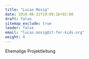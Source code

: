 ```yaml
---
title: "Lucas Mosig"
date: 2018-06-22T19:09:16+02:00
draft: false
sitemap_exclude: true
leader: false
email: "lucas.mosig@it-for-kids.org"
weight: 0
---
```


Ehemalige Projektleitung
